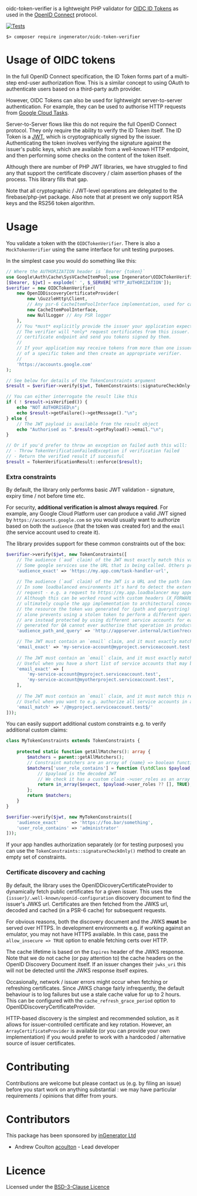 oidc-token-verifier is a lightweight PHP validator
for [OIDC ID Tokens](https://openid.net/specs/openid-connect-core-1_0.html#IDToken)
as used in the [OpenID Connect](https://openid.net/connect/) protocol.

[![Tests](https://github.com/ingenerator/oidc-token-verifier/workflows/Run%20tests/badge.svg)](https://github.com/ingenerator/cloud-tasks-wrapper/actions)

`$> composer require ingenerator/oidc-token-verifier`

# Usage of OIDC tokens

In the full OpenID Connect specification, the ID Token forms part of a multi-step end-user authorization flow. This is a
similar concept to using OAuth to authenticate users based on a third-party auth provider.

However, OIDC Tokens can also be used for lightweight server-to-server authentication. For example, they can be used to
authorise HTTP requests from [Google Cloud Tasks](https://cloud.google.com/tasks/docs/creating-http-target-tasks#token).

Server-to-Server flows like this do not require the full OpenID Connect protocol. They only require the ability to
verify the ID Token itself. The ID Token is a [JWT](https://jwt.io/), which is cryptographically signed by the issuer.
Authenticating the token involves verifying the signature against the issuer's public keys, which are available from a
well-known HTTP endpoint, and then performing some checks on the content of the token itself.

Although there are number of PHP JWT libraries, we have struggled to find any that support the certificate discovery /
claim assertion phases of the process. This library fills that gap.

Note that all cryptographic / JWT-level operations are delegated to the firebase/php-jwt package. Also note that at
present we only support RSA keys and the RS256 token algorithm.

# Usage

You validate a token with the `OIDCTokenVerifier`. There is also a `MockTokenVerifier` using the same interface for unit
testing purposes.

In the simplest case you would do something like this:

```php
// Where the AUTHORIZATION header is `Bearer {token}`
use Google\Auth\Cache\SysVCacheItemPool;use Ingenerator\OIDCTokenVerifier\OIDCTokenVerifier;use Ingenerator\OIDCTokenVerifier\OpenIDDiscoveryCertificateProvider;use Ingenerator\OIDCTokenVerifier\TokenConstraints;use Ingenerator\OIDCTokenVerifier\TokenVerificationResult;use Psr\Log\NullLogger;use test\mock\Ingenerator\OIDCTokenVerifier\Cache\MockCacheItemPool;
[$bearer, $jwt] = explode(' ', $_SERVER['HTTP_AUTHORIZATION']);
$verifier = new OIDCTokenVerifier(
    new OpenIDDiscoveryCertificateProvider(
        new \GuzzleHttp\Client, 
        // Any psr-6 CacheItemPoolInterface implementation, used for caching issuer certificates
        new CacheItemPoolInterface,  
        new NullLogger // Any PSR logger
    ),
    // You *must* explicitly provide the issuer your application expects to receive tokens from.
    // The verifier will *only* request certificates from this issuer. Otherwise, any third party could set up an HTTP 
    // certificate endpoint and send you tokens signed by them.
    //
    // If your application may receive tokens from more than one issuer, you will need to (securely) identify the issuer
    // of a specific token and then create an appropriate verifier.
    // 
    'https://accounts.google.com'
);

// See below for details of the TokenConstraints argument
$result = $verifier->verify($jwt, TokenConstraints::signatureCheckOnly()); 

// You can either interrogate the result like this
if ( ! $result->isVerified()) {
    echo "NOT AUTHORISED\n";
    echo $result->getFailure()->getMessage()."\n";
} else {
    // The JWT payload is available from the result object
    echo "Authorised as ".$result->getPayload()->email."\n";
}

// Or if you'd prefer to throw an exception on failed auth this will:
// - Throw TokenVerificationFailedException if verification failed
// - Return the verified result if successful
$result = TokenVerificationResult::enforce($result);
```

### Extra constraints

By default, the library only performs basic JWT validation - signature, expiry time / not before time etc.

For security, **additional verification is almost always required**. For example, any Google Cloud Platform user can
produce a valid JWT signed by `https://accounts.google.com` so you would usually want to authorize based on both
the `audience` (that the token was created for) and the `email` (the service account used to create it).

The library provides support for these common constraints out of the box:

```php
$verifier->verify($jwt, new TokenConstraints([
    // The audience (`aud` claim) of the JWT must exactly match this value
    // Some google services use the URL that is being called. Others provide a custom value - an app/client ID, etc
    'audience_exact' => 'https://my.app.com/task-handler-url',
    
    // The audience (`aud` claim) of the JWT is a URL and the path (and querystring if any) must match this value
    // In some loadbalanced environments it's hard to detect the external protocol or hostname from an incoming
    // request - e.g. a request to https://my.app.loadbalancer may appear to PHP as being to http://app.cluster.local.
    // Although this can be worked round with custom headers (X_FORWARDED_PROTO etc) these introduce other risks and
    // ultimately couple the app implementation to architectural concerns. In many cases, it's enough to verify the
    // the resource the token was generated for (path and querystring) without caring about scheme and hostname. This
    // alone prevents using a stolen token to perform a different operation. Cross-environment / cross-site attacks
    // are instead protected by using different service accounts for each separate logical system so that e.g a token
    // generated for QA cannot ever authorise that operation in production regardless of the hostnames used.
    'audience_path_and_query' => 'http://appserver.internal/action?record_id=15',

    // The JWT must contain an `email` claim, and it must exactly match this value
    'email_exact' => 'my-service-account@myproject.serviceaccount.test',
    
    // The JWT must contain an `email` claim, and it must exactly match one of these values
    // Useful when you have a short list of service accounts that may be allowed to call your endpoint    
    'email_exact' => [
        'my-service-account@myproject.serviceaccount.test',
        'my-service-account@myotherproject.serviceaccount.test',
    ],
    
    // The JWT must contain an `email` claim, and it must match this regex
    // Useful when you want to e.g. authorize all service accounts in a particular domain - use with caution!
    'email_match' => '/@myproject.serviceaccount.test$/'  
]));
```

You can easily support additional custom constraints e.g. to verify additional custom claims:

```php
class MyTokenConstraints extends TokenConstraints {
    
    protected static function getAllMatchers(): array {
        $matchers = parent::getAllMatchers();
        // Constraint matchers are an array of {name} => boolean function indicating if the payload matches
        $matchers['user_role_contains'] = function (\stdClass $payload, string $expect) {
            // $payload is the decoded JWT
            // We check it has a custom claim ->user_roles as an array of roles
            return in_array($expect, $payload->user_roles ?? [], TRUE);       
        };
        return $matchers;    
    }
}

$verifier->verify($jwt, new MyTokenConstraints([
    'audience_exact'     => 'https://foo.bar/something',
    'user_role_contains' => 'administrator'
]));

```

If your app handles authorization separately (or for testing purposes) you can use the
`TokenConstraints::signatureCheckOnly()` method to create an empty set of constraints.

### Certificate discovery and caching

By default, the library uses the OpenIDDicoveryCertificateProvider to dynamically fetch public certificates for a given
issuer. This uses the `{issuer}/.well-known/openid-configuration` discovery document to find the issuer's JWKS url.
Certificates are then fetched from the JWKS url, decoded and cached (in a PSR-6 cache) for subsequent requests.

For obvious reasons, both the discovery document and the JWKS **must** be served over HTTPS. In development environments
e.g. if working against an emulator, you may not have HTTPS available. In this case, pass the
`allow_insecure => TRUE` option to enable fetching certs over HTTP.

The cache lifetime is based on the `Expires` header of the JWKS response. Note that we do not cache (or pay attention
to) the cache headers on the OpenID Discovery Document itself. If an issuer changes their `jwks_uri` this will not be
detected until the JWKS response itself expires.

Occasionally, network / issuer errors might occur when fetching or refreshing certificates. Since JWKS change fairly
infrequently, the default behaviour is to log failures but use a stale cache value for up to 2 hours. This can be
configured with the `cache_refresh_grace_period` option to OpenIDDiscoveryCertificateProvider.

HTTP-based discovery is the simplest and recommended solution, as it allows for issuer-controlled certificate and key
rotation. However, an `ArrayCertificateProvider` is available (or you can provide your own implementation) if you would
prefer to work with a hardcoded / alternative source of issuer certificates.

# Contributing

Contributions are welcome but please contact us (e.g. by filing an issue) before you start work on anything substantial
: we may have particular requirements / opinions that differ from yours.

# Contributors

This package has been sponsored by [inGenerator Ltd](http://www.ingenerator.com)

* Andrew Coulton [acoulton](https://github.com/acoulton) - Lead developer

# Licence

Licensed under the [BSD-3-Clause Licence](LICENSE)
